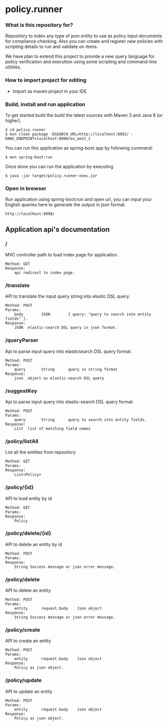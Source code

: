 # policy.runner #

### What is this repository for?

Repository to index any type of json entity to use as policy input documents for compliance checking.
Also you can create and register new policies with scripting details to run and validate on items.

We have plan to extend this project to provide a new query language for policy verification and execution using some scripting and command-line utilities.

### How to import project for editing ###

* Import as maven project in your IDE

### Build, install and run application ###

To get started build the build the latest sources with Maven 3 and Java 8 
(or higher). 

	$ cd policy.runner
	$ mvn clean package -DSEARCH_URL=http://localhost:8092/ -DAWS_ENDPOINT=localhost:8000/eu_west_1

You can run this application as spring-boot app by following command:

	$ mvn spring-boot:run

Once done you can run the application by executing 

	$ java -jar target/policy.runner-exec.jar

### Open in browser ###
Run application using spring-boot:run and open url, you can input your English queries here to generate the output in json format.

	http://localhost:8098/

## Application api's documentation ##

### /

MVC controller path to load index page for application.

	Method: GET
	Response:
		api redirect to index page.

### /translate

API to translate the input query string into elastic DSL query.

	Method: POST
	Params:
		body		JSON		{ query: "query to search into entity fields" }.
	Response:
		JSON  elastic-search DSL query in json format.

### /queryParser

Api to parse input query into elasticsearch DSL query format.

	Method: POST
	Params:
		query		String		query in string format
	Response:
		json  object as elastic-search DSL query
		
### /suggestKey

Api to parse input query into elastic-search DSL query format.

	Method: POST
	Params:
		query		String		query to search into entity fields.
	Response:
		List  list of matching field names

### /policy/listAll

List all the entities from repository

	Method: GET
	Params:
	Response:
		List<Policy>

### /policy/{id}

API to load entity by id

	Method: GET
	Params:
	Response:
		Policy

### /policy/delete/{id}

API to delete an entity by id

	Method: POST
	Params:
	Response:
		String Success message or json error message.

### /policy/delete

API to delete an entity

	Method: POST
	Params:
		entity		request.body	Json object
	Response:
		String Success message or json error message.

### /policy/create

API to create an entity

	Method: POST
	Params:
		entity		request.body	Json object
	Response:
		Policy as json object.
		
### /policy/update

API to update an entity

	Method: POST
	Params:
		entity		request.body	Json object
	Response:
		Policy as json object.
		